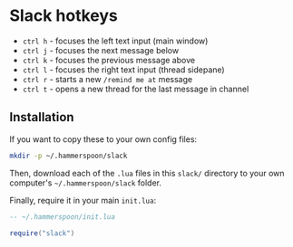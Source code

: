 # Slack hotkeys

* `ctrl h` - focuses the left text input (main window)
* `ctrl j` - focuses the next message below
* `ctrl k` - focuses the previous message above
* `ctrl l` - focuses the right text input (thread sidepane)
* `ctrl r` - starts a new `/remind me at` message
* `ctrl t` - opens a new thread for the last message in channel

## Installation

If you want to copy these to your own config files:

```bash
mkdir -p ~/.hammerspoon/slack
```

Then, download each of the `.lua` files in this `slack/` directory to your own computer's `~/.hammerspoon/slack` folder.

Finally, require it in your main `init.lua`:

```lua
-- ~/.hammerspoon/init.lua

require("slack")
```
